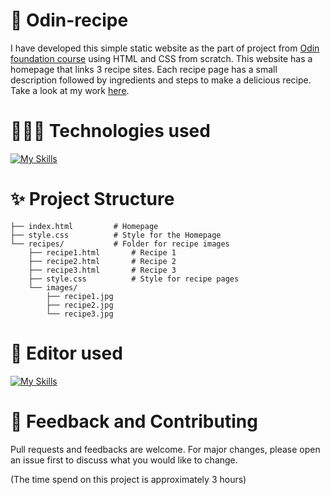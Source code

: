  # 🍛 Odin-recipe

I have developed this simple static website as the part of project from [Odin foundation course](https://www.theodinproject.com/lessons/foundations-recipes) using HTML and CSS from scratch. This website has a homepage that links 3 recipe sites. Each recipe page has a small description followed by ingredients and steps to make a delicious recipe. Take a look at my work [here](https://rohini-h.github.io/Odin-recipe/).

# 👩🏻‍💻 Technologies used
[![My Skills](https://skillicons.dev/icons?i=html,css)](https://skillicons.dev)

# ✨ Project Structure
```
├── index.html         # Homepage
├── style.css          # Style for the Homepage
└── recipes/           # Folder for recipe images
    ├── recipe1.html       # Recipe 1
    ├── recipe2.html       # Recipe 2
    ├── recipe3.html       # Recipe 3
    ├── style.css          # Style for recipe pages
    └── images/
        ├── recipe1.jpg
        ├── recipe2.jpg
        └── recipe3.jpg
```

# 📜 Editor used
[![My Skills](https://skillicons.dev/icons?i=vscode)](https://skillicons.dev)

# 🌠 Feedback and Contributing
Pull requests and feedbacks are welcome. For major changes, please open an issue first to discuss what you would like to change.



(The time spend on this project is approximately 3 hours)

